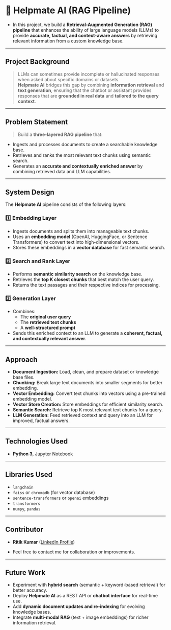 # 🤖 Helpmate AI (RAG Pipeline)
- In this project, we build a **Retrieval-Augmented Generation (RAG) pipeline** that enhances the ability of large language models (LLMs) to provide **accurate, factual, and context-aware answers** by retrieving relevant information from a custom knowledge base.

---

## Project Background
> LLMs can sometimes provide incomplete or hallucinated responses when asked about specific domains or datasets.  
> **Helpmate AI** bridges this gap by combining **information retrieval** and **text generation**, ensuring that the chatbot or assistant provides responses that are **grounded in real data** and **tailored to the query context**.

---

## Problem Statement
> Build a **three-layered RAG pipeline** that:
- Ingests and processes documents to create a searchable knowledge base.
- Retrieves and ranks the most relevant text chunks using semantic search.
- Generates an **accurate and contextually enriched answer** by combining retrieved data and LLM capabilities.

---

## System Design
The **Helpmate AI** pipeline consists of the following layers:

### 1️⃣ Embedding Layer
- Ingests documents and splits them into manageable text chunks.
- Uses an **embedding model** (OpenAI, HuggingFace, or Sentence Transformers) to convert text into high-dimensional vectors.
- Stores these embeddings in a **vector database** for fast semantic search.

### 2️⃣ Search and Rank Layer
- Performs **semantic similarity search** on the knowledge base.
- Retrieves the **top K closest chunks** that best match the user query.
- Returns the text passages and their respective indices for processing.

### 3️⃣ Generation Layer
- Combines:
  - The **original user query**
  - The **retrieved text chunks**
  - A **well-structured prompt**
- Sends this enriched context to an LLM to generate a **coherent, factual, and contextually relevant answer**.

---

## Approach
- **Document Ingestion:** Load, clean, and prepare dataset or knowledge base files.
- **Chunking:** Break large text documents into smaller segments for better embedding.
- **Vector Embedding:** Convert text chunks into vectors using a pre-trained embedding model.
- **Vector Store Creation:** Store embeddings for efficient similarity search.
- **Semantic Search:** Retrieve top K most relevant text chunks for a query.
- **LLM Generation:** Feed retrieved context and query into an LLM for improved, factual answers.

---

## Technologies Used
- **Python 3**, Jupyter Notebook

---

## Libraries Used
- `langchain`
- `faiss` or `chromadb` (for vector database)
- `sentence-transformers` or `openai` embeddings
- `transformers`
- `numpy`, `pandas`

---

## Contributor
* **Ritik Kumar** ([LinkedIn Profile](https://www.linkedin.com/in/ritik-kumar-717313221))

- Feel free to contact me for collaboration or improvements.

---

## Future Work
- Experiment with **hybrid search** (semantic + keyword-based retrieval) for better accuracy.
- Deploy **Helpmate AI** as a REST API or **chatbot interface** for real-time use.
- Add **dynamic document updates and re-indexing** for evolving knowledge bases.
- Integrate **multi-modal RAG** (text + image embeddings) for richer information retrieval.

